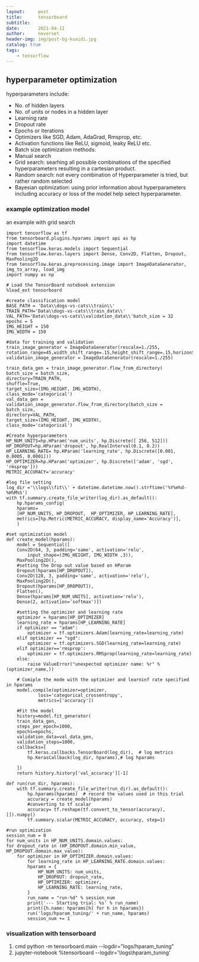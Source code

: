 ```yaml
---
layout:     post
title:      tensorboard
subtitle:   
date:       2021-04-11
author:     neverset
header-img: img/post-bg-kuaidi.jpg
catalog: true
tags:
    - tensorflow
---
```



## hyperparameter optimization
hyperparameters include:
* No. of hidden layers
* No. of units or nodes in a hidden layer
* Learning rate
* Dropout rate
* Epochs or iterations
* Optimizers like SGD, Adam, AdaGrad, Rmsprop, etc.
* Activation functions like ReLU, sigmoid, leaky ReLU etc.
* Batch size
optimization methods:
* Manual search
* Grid search: searhing all possible combinations of the specified hyperparameters resulting in a cartesian product.
* Random search: not every combination of Hyperparameter is tried, but rather random selected
* Bayesian optimization: using prior information about hyperparameters including accuracy or loss of the model help select hyperparameter.

### example optimization model
an example with grid search

    import tensorflow as tf
    from tensorboard.plugins.hparams import api as hp
    import datetime
    from tensorflow.keras.models import Sequential
    from tensorflow.keras.layers import Dense, Conv2D, Flatten, Dropout, MaxPooling2D
    from tensorflow.keras.preprocessing.image import ImageDataGenerator, img_to_array, load_img
    import numpy as np

    # Load the TensorBoard notebook extension
    %load_ext tensorboard

    #create classification model
    BASE_PATH = 'Data\\dogs-vs-cats\\train\\'
    TRAIN_PATH='Data\\dogs-vs-cats\\train_data\\'
    VAL_PATH='Data\\dogs-vs-cats\\validation_data\\'batch_size = 32 
    epochs = 5
    IMG_HEIGHT = 150
    IMG_WIDTH = 150

    #data for training and validation
    train_image_generator = ImageDataGenerator(rescale=1./255, rotation_range=45,width_shift_range=.15,height_shift_range=.15,horizontal_flip=True,zoom_range=0.3)
    validation_image_generator = ImageDataGenerator(rescale=1./255)

    train_data_gen = train_image_generator.flow_from_directory(
    batch_size = batch_size,
    directory=TRAIN_PATH,
    shuffle=True,
    target_size=(IMG_HEIGHT, IMG_WIDTH),
    class_mode='categorical')  
    val_data_gen = validation_image_generator.flow_from_directory(batch_size = batch_size,                                                              directory=VAL_PATH,                                                              target_size=(IMG_HEIGHT, IMG_WIDTH),
    class_mode='categorical') 

    #Create hyperparameters
    HP_NUM_UNITS=hp.HParam('num_units', hp.Discrete([ 256, 512]))
    HP_DROPOUT=hp.HParam('dropout', hp.RealInterval(0.1, 0.2))
    HP_LEARNING_RATE= hp.HParam('learning_rate', hp.Discrete([0.001, 0.0005, 0.0001]))
    HP_OPTIMIZER=hp.HParam('optimizer', hp.Discrete(['adam', 'sgd', 'rmsprop']))
    METRIC_ACCURACY='accuracy'

    #log file setting
    log_dir ='\\logs\\fit\\' + datetime.datetime.now().strftime('%Y%m%d-%H%M%S')
    with tf.summary.create_file_writer(log_dir).as_default():
        hp.hparams_config(
        hparams=
        [HP_NUM_UNITS, HP_DROPOUT,  HP_OPTIMIZER, HP_LEARNING_RATE],
        metrics=[hp.Metric(METRIC_ACCURACY, display_name='Accuracy')],
        )

    #set optimization model
    def create_model(hparams):
        model = Sequential([
        Conv2D(64, 3, padding='same', activation='relu', 
            input_shape=(IMG_HEIGHT, IMG_WIDTH ,3)),
        MaxPooling2D(),
        #setting the Drop out value based on HParam
        Dropout(hparams[HP_DROPOUT]),
        Conv2D(128, 3, padding='same', activation='relu'),
        MaxPooling2D(),
        Dropout(hparams[HP_DROPOUT]),
        Flatten(),
        Dense(hparams[HP_NUM_UNITS], activation='relu'),
        Dense(2, activation='softmax')])
        
        #setting the optimizer and learning rate
        optimizer = hparams[HP_OPTIMIZER]
        learning_rate = hparams[HP_LEARNING_RATE]
        if optimizer == "adam":
            optimizer = tf.optimizers.Adam(learning_rate=learning_rate)
        elif optimizer == "sgd":
            optimizer = tf.optimizers.SGD(learning_rate=learning_rate)
        elif optimizer=='rmsprop':
            optimizer = tf.optimizers.RMSprop(learning_rate=learning_rate)
        else:
            raise ValueError("unexpected optimizer name: %r" % (optimizer_name,))
        
        # Comiple the mode with the optimizer and learninf rate specified in hparams
        model.compile(optimizer=optimizer,
                loss='categorical_crossentropy',
                metrics=['accuracy'])
        
        #Fit the model 
        history=model.fit_generator(
        train_data_gen,
        steps_per_epoch=1000,
        epochs=epochs,
        validation_data=val_data_gen,
        validation_steps=1000,
        callbacks=[
            tf.keras.callbacks.TensorBoard(log_dir),  # log metrics
            hp.KerasCallback(log_dir, hparams),# log hparams
            
        ])
        return history.history['val_accuracy'][-1]

    def run(run_dir, hparams):
        with tf.summary.create_file_writer(run_dir).as_default():
            hp.hparams(hparams)  # record the values used in this trial
            accuracy = create_model(hparams)
            #converting to tf scalar
            accuracy= tf.reshape(tf.convert_to_tensor(accuracy), []).numpy()
            tf.summary.scalar(METRIC_ACCURACY, accuracy, step=1)

    #run optimization
    session_num = 0
    for num_units in HP_NUM_UNITS.domain.values:
    for dropout_rate in (HP_DROPOUT.domain.min_value, HP_DROPOUT.domain.max_value):
        for optimizer in HP_OPTIMIZER.domain.values:
            for learning_rate in HP_LEARNING_RATE.domain.values:
            hparams = {
                HP_NUM_UNITS: num_units,
                HP_DROPOUT: dropout_rate,
                HP_OPTIMIZER: optimizer,
                HP_LEARNING_RATE: learning_rate,
            }
            run_name = "run-%d" % session_num
            print('--- Starting trial: %s' % run_name)
            print({h.name: hparams[h] for h in hparams})
            run('logs/hparam_tuning/' + run_name, hparams)
            session_num += 1

### visualization with tensorboard

1. cmd
python -m tensorboard.main --logdir="logs/hparam_tuning"
2. jupyter-notebook
%tensorboard --logdir='\logs\hparam_tuning'

